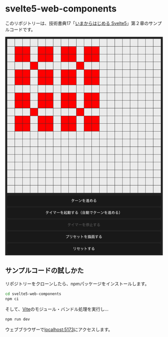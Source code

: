 # svelte5-web-components

このリポジトリーは、技術書典17「[いまからはじめる Svelte5](https://techbookfest.org/product/4925576424980480?productVariantID=5094401858600960)」第２章のサンプルコードです。

![サンプルアプリケーション](doc/app.png)

## サンプルコードの試しかた

リポジトリーをクローンしたら、npmパッケージをインストールします。

```bash
cd svelte5-web-components
npm ci
```

そして、[Vite](https://vite.dev/)のモジュール・バンドル処理を実行し...

```bash
npm run dev
```

ウェブブラウザーで[localhost:5173](http://localhost:5173)にアクセスします。
